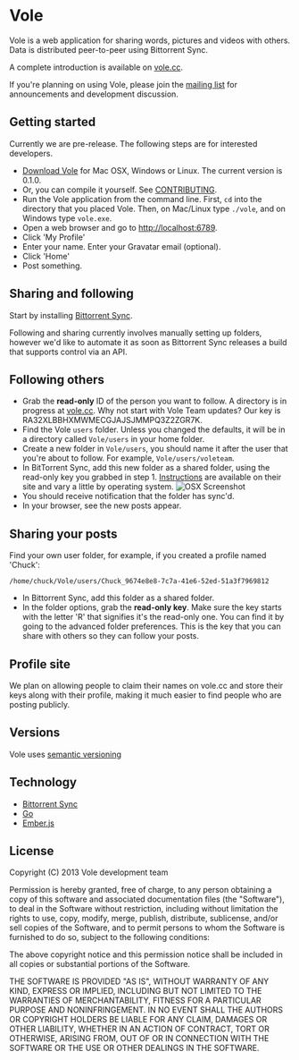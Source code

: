 Vole
====

Vole is a web application for sharing words, pictures and videos with others. Data is distributed peer-to-peer using Bittorrent Sync.

A complete introduction is available on [vole.cc](http://vole.cc).

If you're planning on using Vole, please join the [mailing list](https://groups.google.com/forum/#!forum/vole-dev) for announcements and development discussion.

Getting started
---------------

Currently we are pre-release. The following steps are for interested developers.

* [Download Vole](https://www.dropbox.com/sh/cd943dyjjavzxk7/uqm3wh37fS) for Mac OSX, Windows or Linux. The current version is 0.1.0.
* Or, you can compile it yourself. See [CONTRIBUTING](https://github.com/vole/vole/blob/master/CONTRIBUTING.md).
* Run the Vole application from the command line. First, `cd` into the directory that you placed Vole. Then, on Mac/Linux type `./vole`, and on Windows type `vole.exe`.
* Open a web browser and go to [http://localhost:6789](http://localhost:6789).
* Click 'My Profile'
* Enter your name. Enter your Gravatar email (optional).
* Click 'Home'
* Post something.

Sharing and following
---------------------

Start by installing [Bittorrent Sync](http://labs.bittorrent.com/experiments/sync.html).

Following and sharing currently involves manually setting up folders, however we'd like to automate it as soon as Bittorrent Sync releases a build that supports control via an API.

Following others
----------------

* Grab the **read-only** ID of the person you want to follow. A directory is in progress at [vole.cc](http://vole.cc). Why not start with Vole Team updates? Our key is RA32XLBBHXMWMECGJAJSJMMPQ3Z2ZGR7K.
* Find the Vole `users` folder. Unless you changed the defaults, it will be in a directory called `Vole/users` in your home folder.
* Create a new folder in `Vole/users`, you should name it after the user that you're about to follow. For example, `Vole/users/voleteam`.
* In BitTorrent Sync, add this new folder as a shared folder, using the read-only key you grabbed in step 1. [Instructions](http://labs.bittorrent.com/experiments/sync/get-started.html) are available on their site and vary a little by operating system.
![OSX Screenshot](https://f.cloud.github.com/assets/453297/692312/c113737a-dc18-11e2-84e4-dee7e0507c08.png)
* You should receive notification that the folder has sync'd.
* In your browser, see the new posts appear.

Sharing your posts
------------------

Find your own user folder, for example, if you created a profile named 'Chuck':

    /home/chuck/Vole/users/Chuck_9674e8e8-7c7a-41e6-52ed-51a3f7969812

* In Bittorrent Sync, add this folder as a shared folder.
* In the folder options, grab the **read-only key**. Make sure the key starts with the letter 'R' that signifies it's the read-only one. You can find it by going to the advanced folder preferences. This is the key that you can share with others so they can follow your posts.

Profile site
------------

We plan on allowing people to claim their names on vole.cc and store their keys along with their profile, making it much easier to find people who are posting publicly.

Versions
--------

Vole uses [semantic versioning](http://semver.org)

Technology
----------

* [Bittorrent Sync](http://labs.bittorrent.com/experiments/sync.html)
* [Go](http://golang.org/)
* [Ember.js](http://emberjs.com/)

License
-------

Copyright (C) 2013 Vole development team

Permission is hereby granted, free of charge, to any person obtaining a copy of
this software and associated documentation files (the "Software"), to deal in
the Software without restriction, including without limitation the rights to
use, copy, modify, merge, publish, distribute, sublicense, and/or sell copies
of the Software, and to permit persons to whom the Software is furnished to do
so, subject to the following conditions:

The above copyright notice and this permission notice shall be included in all
copies or substantial portions of the Software.

THE SOFTWARE IS PROVIDED "AS IS", WITHOUT WARRANTY OF ANY KIND, EXPRESS OR
IMPLIED, INCLUDING BUT NOT LIMITED TO THE WARRANTIES OF MERCHANTABILITY,
FITNESS FOR A PARTICULAR PURPOSE AND NONINFRINGEMENT. IN NO EVENT SHALL THE
AUTHORS OR COPYRIGHT HOLDERS BE LIABLE FOR ANY CLAIM, DAMAGES OR OTHER
LIABILITY, WHETHER IN AN ACTION OF CONTRACT, TORT OR OTHERWISE, ARISING FROM,
OUT OF OR IN CONNECTION WITH THE SOFTWARE OR THE USE OR OTHER DEALINGS IN THE
SOFTWARE.
